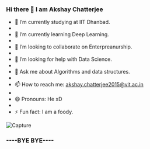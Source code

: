 ### Hi there 👋 I am Akshay Chatterjee

<!--
**akshayvit/akshayvit** is a ✨ _special_ ✨ repository because its `README.md` (this file) appears on your GitHub profile.

Here are some ideas to get you started:

- 🔭 I’m currently studying at IIT Dhanbad.
- 🌱 I’m currently learning ...
- 👯 I’m looking to collaborate on ...
- 🤔 I’m looking for help with ...
- 💬 Ask me about ...
- 📫 How to reach me: ...
- 😄 Pronouns: ...
- ⚡ Fun fact: ...
-->
- 🔭 I’m currently studying at IIT Dhanbad.
- 
- 🌱 I’m currently learning Deep Learning.
- 
- 👯 I’m looking to collaborate on Enterpreanurship.
- 
- 🤔 I’m looking for help with Data Science.
- 
- 💬 Ask me about Algorithms and data structures.
- 
- 📫 How to reach me: akshay.chatterjee2015@vit.ac.in
- 
- 😄 Pronouns: He xD
- 
- ⚡ Fun fact: I am a foody.

![Capture](https://user-images.githubusercontent.com/35296051/127541073-2492e3f1-f752-4b04-a06f-751fb90fb468.PNG)

### ----BYE BYE----

